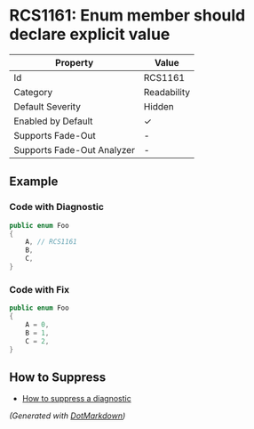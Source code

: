 # RCS1161: Enum member should declare explicit value

| Property                    | Value       |
| --------------------------- | ----------- |
| Id                          | RCS1161     |
| Category                    | Readability |
| Default Severity            | Hidden      |
| Enabled by Default          | &#x2713;    |
| Supports Fade\-Out          | \-          |
| Supports Fade\-Out Analyzer | \-          |

## Example

### Code with Diagnostic

```csharp
public enum Foo
{
    A, // RCS1161
    B,
    C,
}
```

### Code with Fix

```csharp
public enum Foo
{
    A = 0,
    B = 1,
    C = 2,
}
```

## How to Suppress

* [How to suppress a diagnostic](../HowToConfigureAnalyzers#how-to-suppress-a-diagnostic)

*\(Generated with [DotMarkdown](http://github.com/JosefPihrt/DotMarkdown)\)*